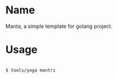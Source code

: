 Name
=============

Manta, a simple template for golang project.


Usage
=============

```bash

$ tools/yoga mantri

```

